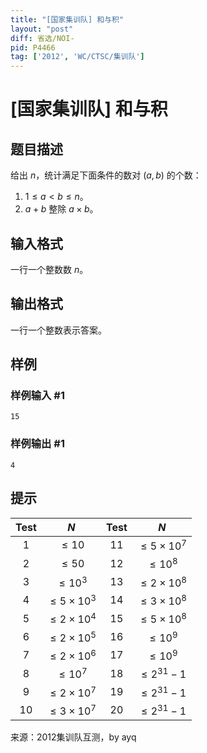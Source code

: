 ```yaml
---
title: "[国家集训队] 和与积"
layout: "post"
diff: 省选/NOI-
pid: P4466
tag: ['2012', 'WC/CTSC/集训队']
---
```

# [国家集训队] 和与积
## 题目描述

给出 $n$，统计满足下面条件的数对 $(a,b)$ 的个数：

1. $1\le a<b \le n$。
2. $a+b$ 整除 $a\times b$。
## 输入格式

一行一个整数数 $n$。
## 输出格式

一行一个整数表示答案。
## 样例

### 样例输入 #1
```
15
```
### 样例输出 #1
```
4
```
## 提示

| Test | $N$ | Test | $N$ |
| :----------: | :----------: | :----------: | :----------: |
| $1$ | $\leq 10$ | $11$ | $\leq 5\times 10^7$ |
| $2$ | $\leq 50$ | $12$ | $\leq 10^8$ |
| $3$ | $\leq 10^3$ | $13$ | $\leq 2\times 10^8$ |
| $4$ | $\leq 5\times 10^3$ | $14$ | $\leq 3\times 10^8$ |
| $5$ | $\leq 2\times 10^4$ | $15$ | $\leq 5\times 10^8$ |
| $6$ | $\leq 2\times 10^5$ | $16$ | $\leq 10^9$ |
| $7$ | $\leq 2\times 10^6$ | $17$ | $\leq 10^9$ |
| $8$ | $\leq 10^7$ | $18$ | $\leq 2^{31}-1$ |
| $9$ | $\leq 2\times 10^7$ | $19$ | $\leq 2^{31}-1$ |
| $10$ | $\leq 3\times 10^7$ | $20$ | $\leq 2^{31}-1$ |

来源：2012集训队互测，by ayq
